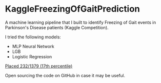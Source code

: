 # KaggleFreezingOfGaitPrediction
A machine learning pipeline that I built to identify Freezing of Gait events in Parkinson's Disease patients (Kaggle Competition).

I tried the following models:
- MLP Neural Network
- LGB
- Logistic Regression


[Placed 232/1379 (17th percentile)](https://www.kaggle.com/competitions/tlvmc-parkinsons-freezing-gait-prediction/leaderboard?search=hinkel)

Open sourcing the code on GitHub in case it may be useful.
